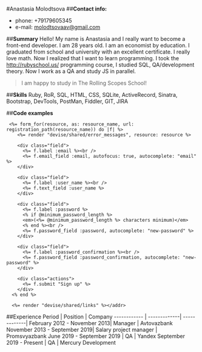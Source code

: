 #Anastasia Molodtsova
##**Contact info:**
* phone: +79179605345
* e-mail: molodtsovaav@gmail.com

##**Summary**
Hello! My name is Anastasia and I really want to become a front-end developer. I am 28 years old. I am an economist by education. 
 I graduated from school and university with an excellent certificate. I really love math. Now I realized that I want to learn programming. I took the http://rubyschool.us/ programming course, I studied SQL, QA/development theory. Now I work as a QA and study JS in parallel. 
 > I am happy to study in The Rolling Scopes School! 
 
##**Skills**
 Ruby, RoR, SQL, HTML, CSS, SQLite, ActiveRecord, Sinatra, Bootstrap, DevTools, PostMan, Fiddler, GIT, JIRA
                                                                                                       
##**Code examples**

     <%= form_for(resource, as: resource_name, url: registration_path(resource_name)) do |f| %>
        <%= render "devise/shared/error_messages", resource: resource %>
      
        <div class="field">
          <%= f.label :email %><br />
          <%= f.email_field :email, autofocus: true, autocomplete: "email" %>
        </div>
      
        <div class="field">
          <%= f.label :user_name %><br />
          <%= f.text_field :user_name %>
        </div>
      
        <div class="field">
          <%= f.label :password %>
          <% if @minimum_password_length %>
          <em>(<%= @minimum_password_length %> characters minimum)</em>
          <% end %><br />
          <%= f.password_field :password, autocomplete: "new-password" %>
        </div>
      
        <div class="field">
          <%= f.label :password_confirmation %><br />
          <%= f.password_field :password_confirmation, autocomplete: "new-password" %>
        </div>
      
        <div class="actions">
          <%= f.submit "Sign up" %>
        </div>
      <% end %>
      
      <%= render "devise/shared/links" %></addr>

##Experience
Period | Position | Company
------------ | -------------| -------------|
February 2012 - November 2013|       Manager | Avtovazbank
November 2013 - September 2019| Salary project manager | Promsvyazbank
June 2019 - September 2019 | QA | Yandex 
September 2019 - Present | QA | Mercury Development       